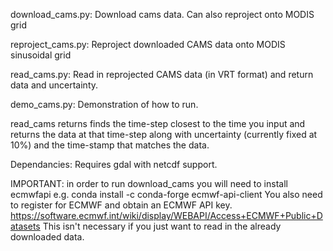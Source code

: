 download_cams.py: Download cams data. Can also reproject onto MODIS grid

reproject_cams.py: Reproject downloaded CAMS data onto MODIS sinusoidal grid

read_cams.py: Read in reprojected CAMS data (in VRT format) and return data and uncertainty.

demo_cams.py: Demonstration of how to run.

read_cams returns finds the time-step closest to the time you input and returns the data at that time-step along with uncertainty (currently fixed at 10%)  and the time-stamp that matches the data.

Dependancies:
Requires gdal with netcdf support.

IMPORTANT: in order to run download_cams you will need to install ecmwfapi
e.g.    conda install -c conda-forge ecmwf-api-client
 You also need to register for ECMWF and obtain an ECMWF API key.
https://software.ecmwf.int/wiki/display/WEBAPI/Access+ECMWF+Public+Datasets
This isn't necessary if you just want to read in the already downloaded data.
